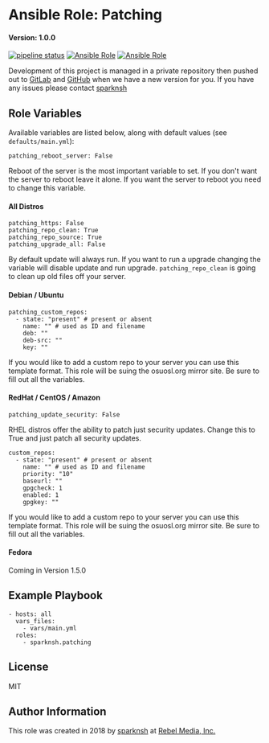 # Ansible Role: Patching

#### Version: 1.0.0

[![pipeline status](https://gitlab.com/sparknsh/ansible-role-patching/badges/master/pipeline.svg)](https://gitlab.com/sparknsh/ansible-role-patching/commits/master)
[![Ansible Role](https://img.shields.io/ansible/role/28780.svg)](https://galaxy.ansible.com/sparknsh/patching)
[![Ansible Role](https://img.shields.io/ansible/role/d/28780.svg)](https://galaxy.ansible.com/sparknsh/patching)

Development of this project is managed in a private repository then pushed out to [GitLab](https://gitlab.com/sparknsh/ansible-role-patching) and [GitHub](https://github.com/sparknsh/ansible-role-patching) when we have a new version for you. If you have any issues please contact [sparknsh](https://www.sparknsh.com/contact?type=issue&name=ansible-role-patching)

## Role Variables

Available variables are listed below, along with default values (see `defaults/main.yml`):

    patching_reboot_server: False

Reboot of the server is the most important variable to set. If you don't want the server to reboot leave it alone. If you want the server to reboot you need to change this variable. 

#### All Distros

    patching_https: False
    patching_repo_clean: True
    patching_repo_source: True
    patching_upgrade_all: False

By default update will always run. If you want to run a upgrade changing the variable will disable update and run upgrade. `patching_repo_clean` is going to clean up old files off your server. 

#### Debian / Ubuntu

    patching_custom_repos:
      - state: "present" # present or absent
        name: "" # used as ID and filename
        deb: ""
        deb-src: ""
        key: ""

If you would like to add a custom repo to your server you can use this template format. This role will be suing the osuosl.org mirror site. Be sure to fill out all the variables.

#### RedHat / CentOS / Amazon

    patching_update_security: False

RHEL distros offer the ability to patch just security updates. Change this to True and just patch all security updates. 

	custom_repos:
	  - state: "present" # present or absent
        name: "" # used as ID and filename
        priority: "10"
        baseurl: ""
        gpgcheck: 1
        enabled: 1
        gpgkey: ""

If you would like to add a custom repo to your server you can use this template format. This role will be suing the osuosl.org mirror site. Be sure to fill out all the variables.

#### Fedora

Coming in Version 1.5.0

## Example Playbook

    - hosts: all
      vars_files:
        - vars/main.yml
      roles:
        - sparknsh.patching

## License

MIT

## Author Information

This role was created in 2018 by [sparknsh](https://www.sparknsh.com) at [Rebel Media, Inc.](https://www.rebelmedia.io/)
